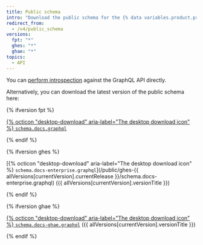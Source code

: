 ```yaml
---
title: Public schema
intro: "Download the public schema for the {% data variables.product.prodname_dotcom %} GraphQL API."
redirect_from:
  - /v4/public_schema
versions:
  fpt: "*"
  ghes: "*"
  ghae: "*"
topics:
  - API
---
```


You can [perform introspection](/graphql/guides/introduction-to-graphql#discovering-the-graphql-api) against the GraphQL API directly.

Alternatively, you can download the latest version of the public schema here:

{% ifversion fpt %}

[{% octicon "desktop-download" aria-label="The desktop download icon" %} `schema.docs.graphql`](/public/schema.docs.graphql)

{% endif %}

{% ifversion ghes %}

[{% octicon "desktop-download" aria-label="The desktop download icon" %} `schema.docs-enterprise.graphql`](/public/ghes-{{ allVersions[currentVersion].currentRelease }}/schema.docs-enterprise.graphql) ({{ allVersions[currentVersion].versionTitle }})

{% endif %}

{% ifversion ghae %}

[{% octicon "desktop-download" aria-label="The desktop download icon" %} `schema.docs-ghae.graphql`](/public/ghae/schema.docs-ghae.graphql) ({{ allVersions[currentVersion].versionTitle }})

{% endif %}
